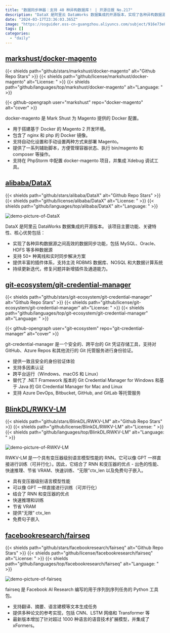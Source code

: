 ```yaml
---
title: "数据同步神器：支持 40 种异构数据库！ | 开源日报 No.217"
description: "DataX 是阿里云 DataWorks 数据集成的开源版本，实现了各种异构数据源之间高效的数据同步功能，包括 MySQL、Oracle、HDFS 等多种数据源"
date: "2024-03-17T23:36:03.365Z"
image: "https://osguider.oss-cn-guangzhou.aliyuncs.com/subject/916e73e885303a8dca3b962709accdd8.png"
tags: []
categories:
  - "daily"
---
```


## [markshust/docker-magento](https://github.com/markshust/docker-magento)

{{< shields path="github/stars/markshust/docker-magento" alt="Github Repo Stars" >}} {{< shields path="github/license/markshust/docker-magento" alt="License: " >}} {{< shields path="github/languages/top/markshust/docker-magento" alt="Language: " >}}

{{< github-opengraph user="markshust" repo="docker-magento" alt="cover" >}}

docker-magento 是 Mark Shust 为 Magento 提供的 Docker 配置。

- 用于搭建基于 Docker 的 Magento 2 开发环境。
- 包含了 nginx 和 php 的 Docker 镜像。
- 支持自动化设置和手动设置两种方式来部署 Magento。
- 提供了一系列辅助脚本，方便管理容器状态、执行 bin/magento 和 composer 等操作。
- 支持在 PhpStorm 中配置 docker-magento 项目，并集成 Xdebug 调试工具。
  
## [alibaba/DataX](https://github.com/alibaba/DataX)

{{< shields path="github/stars/alibaba/DataX" alt="Github Repo Stars" >}} {{< shields path="github/license/alibaba/DataX" alt="License: " >}} {{< shields path="github/languages/top/alibaba/DataX" alt="Language: " >}}

![demo-picture-of-DataX](https://picgo-daily.oss-cn-guangzhou.aliyuncs.com/picgo-daily/2024/279728074947901a0a7e5e866ea4b33d.png)

DataX 是阿里云 DataWorks 数据集成的开源版本。
该项目主要功能、关键特性、核心优势包括：

- 实现了各种异构数据源之间高效的数据同步功能，包括 MySQL、Oracle、HDFS 等多种数据源
- 支持 50+ 种离线和实时同步解决方案
- 提供丰富的插件体系，支持主流 RDBMS 数据库、NOSQL 和大数据计算系统
- 持续更新迭代，修复问题并新增插件及通道能力。
  
## [git-ecosystem/git-credential-manager](https://github.com/git-ecosystem/git-credential-manager)

{{< shields path="github/stars/git-ecosystem/git-credential-manager" alt="Github Repo Stars" >}} {{< shields path="github/license/git-ecosystem/git-credential-manager" alt="License: " >}} {{< shields path="github/languages/top/git-ecosystem/git-credential-manager" alt="Language: " >}}

{{< github-opengraph user="git-ecosystem" repo="git-credential-manager" alt="cover" >}}

git-credential-manager 是一个安全的、跨平台的 Git 凭证存储工具，支持对 GitHub、Azure Repos 和其他流行的 Git 托管服务进行身份验证。

- 提供一致且安全的身份验证体验
- 支持多因素认证
- 跨平台运行（Windows、macOS 和 Linux）
- 替代了 .NET Framework 版本的 Git Credential Manager for Windows 和基于 Java 的 Git Credential Manager for Mac and Linux
- 支持 Azure DevOps, Bitbucket, GitHub, and GitLab 等托管服务
  
## [BlinkDL/RWKV-LM](https://github.com/BlinkDL/RWKV-LM)

{{< shields path="github/stars/BlinkDL/RWKV-LM" alt="Github Repo Stars" >}} {{< shields path="github/license/BlinkDL/RWKV-LM" alt="License: " >}} {{< shields path="github/languages/top/BlinkDL/RWKV-LM" alt="Language: " >}}

![demo-picture-of-RWKV-LM](https://osguider.oss-cn-guangzhou.aliyuncs.com/subject/ef419aff7eb23265791d53242fc771e3.png)

RWKV-LM 是一个具有变压器级别语言模型性能的 RNN。它可以像 GPT 一样直接进行训练（可并行化）。因此，它结合了 RNN 和变压器的优点 - 出色的性能、快速推理、节省 VRAM、快速训练、“无限”ctx_len 以及免费句子嵌入。

- 具有变压器级别语言模型性能
- 可以像 GPT 一样直接进行训练（可并行化）
- 结合了 RNN 和变压器的优点
- 快速推理和训练
- 节省 VRAM
- 提供“无限” ctx_len
- 免费句子嵌入
  
## [facebookresearch/fairseq](https://github.com/facebookresearch/fairseq)

{{< shields path="github/stars/facebookresearch/fairseq" alt="Github Repo Stars" >}} {{< shields path="github/license/facebookresearch/fairseq" alt="License: " >}} {{< shields path="github/languages/top/facebookresearch/fairseq" alt="Language: " >}}

![demo-picture-of-fairseq](https://static.osguider.com/subject/github/facebookresearch/fairseq/cc871845d648b6ca89f68b8af62407ff.png)

fairseq 是 Facebook AI Research 编写的用于序列到序列任务的 Python 工具包。

- 支持翻译、摘要、语言建模等文本生成任务
- 提供多种论文的参考实现，包括 CNN、LSTM 网络和 Transformer 等
- 最新版本增加了针对超过 1000 种语言的语音技术扩展模型，并集成了 xFormers。
  

